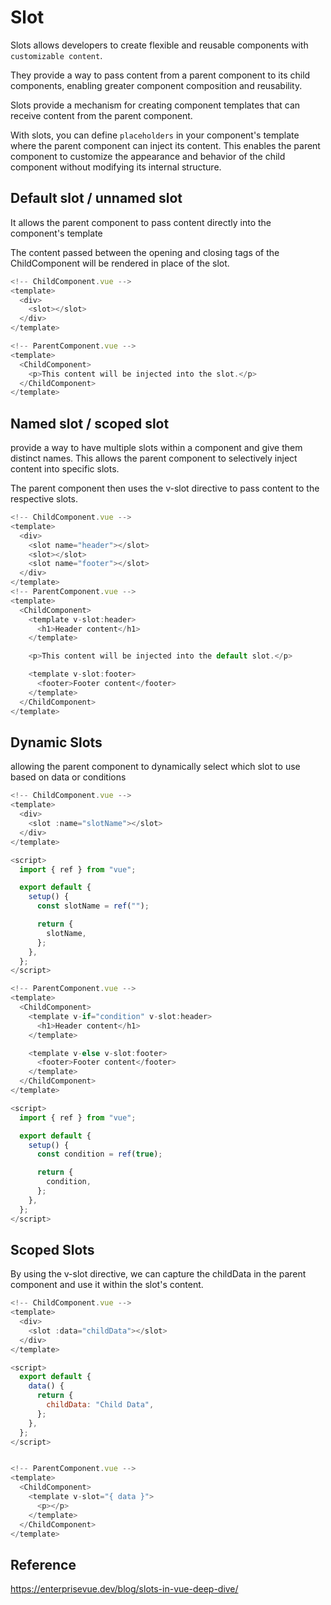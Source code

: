 # Slot

Slots allows developers to create flexible and reusable components with `customizable content`. 

They provide a way to pass content from a parent component to its child components, enabling greater component composition and reusability. 

Slots provide a mechanism for creating component templates that can receive content from the parent component.

With slots, you can define `placeholders` in your component's template where the parent component can inject its content. This enables the parent component to customize the appearance and behavior of the child component without modifying its internal structure.


## Default slot / unnamed slot

It allows the parent component to pass content directly into the component's template

The content passed between the opening and closing tags of the ChildComponent will be rendered in place of the slot.

```js
<!-- ChildComponent.vue -->
<template>
  <div>
    <slot></slot>
  </div>
</template>

<!-- ParentComponent.vue -->
<template>
  <ChildComponent>
    <p>This content will be injected into the slot.</p>
  </ChildComponent>
</template>
```

## Named slot / scoped slot

provide a way to have multiple slots within a component and give them distinct names. This allows the parent component to selectively inject content into specific slots. 

The parent component then uses the v-slot directive to pass content to the respective slots.

```js
<!-- ChildComponent.vue -->
<template>
  <div>
    <slot name="header"></slot>
    <slot></slot>
    <slot name="footer"></slot>
  </div>
</template>
<!-- ParentComponent.vue -->
<template>
  <ChildComponent>
    <template v-slot:header>
      <h1>Header content</h1>
    </template>

    <p>This content will be injected into the default slot.</p>

    <template v-slot:footer>
      <footer>Footer content</footer>
    </template>
  </ChildComponent>
</template>
```

## Dynamic Slots
allowing the parent component to dynamically select which slot to use based on data or conditions

```js
<!-- ChildComponent.vue -->
<template>
  <div>
    <slot :name="slotName"></slot>
  </div>
</template>

<script>
  import { ref } from "vue";

  export default {
    setup() {
      const slotName = ref("");

      return {
        slotName,
      };
    },
  };
</script>

<!-- ParentComponent.vue -->
<template>
  <ChildComponent>
    <template v-if="condition" v-slot:header>
      <h1>Header content</h1>
    </template>

    <template v-else v-slot:footer>
      <footer>Footer content</footer>
    </template>
  </ChildComponent>
</template>

<script>
  import { ref } from "vue";

  export default {
    setup() {
      const condition = ref(true);

      return {
        condition,
      };
    },
  };
</script>
```

## Scoped Slots

By using the v-slot directive, we can capture the childData in the parent component and use it within the slot's content.

```js
<!-- ChildComponent.vue -->
<template>
  <div>
    <slot :data="childData"></slot>
  </div>
</template>

<script>
  export default {
    data() {
      return {
        childData: "Child Data",
      };
    },
  };
</script>


<!-- ParentComponent.vue -->
<template>
  <ChildComponent>
    <template v-slot="{ data }">
      <p></p>
    </template>
  </ChildComponent>
</template>
```
## Reference
https://enterprisevue.dev/blog/slots-in-vue-deep-dive/
